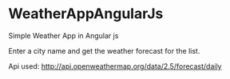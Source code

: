 # WeatherAppAngularJs

Simple Weather App in Angular js

Enter a city name and get the weather forecast for the list.

Api used: http://api.openweathermap.org/data/2.5/forecast/daily

